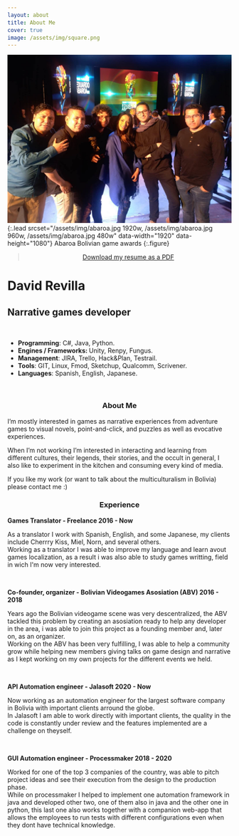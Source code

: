 ```yaml
---
layout: about
title: About Me
cover: true
image: /assets/img/square.png
---
```


![Screenshot](/assets/img/abaroa.jpg){:.lead srcset="/assets/img/abaroa.jpg 1920w, /assets/img/abaroa.jpg 960w, /assets/img/abaroa.jpg 480w" data-width="1920" data-height="1080"}
Abaroa Bolivian game awards
{:.figure}

> <center><a id="blocklink" href="assets/David_Revilla-resume.pdf" target="_blank" class="image fit">Download my resume as a PDF</a></center>

<div class="base">
  <div class="profile">
    <div class="photo">
      <!--<img src="" /> -->
      <i class="fas fa-rocket"></i>
    </div>
    <div class="info">
      <h1 class="name">David Revilla</h1>
      <h2 class="job">Narrative games developer</h2>
    </div>
  </div>
<br>

<ul>
  <li><b id="notice">Programming</b>: C#, Java, Python.</li>
  <li><b id="notice">Engines / Frameworks: </b>Unity, Renpy, Fungus.</li>
  <li><b id="notice">Management</b>: JIRA, Trello, Hack&Plan, Testrail.</li>
  <li><b id="notice">Tools</b>: GIT, Linux, Fmod, Sketchup, Qualcomm, Scrivener.</li>
  <li><b id="notice">Languages</b>: Spanish, English, Japanese.</li>
</ul>
<br>

  <div class="about">
    <center><h3>About Me</h3></center>
      <p>I’m mostly interested in games as narrative experiences from adventure games to visual novels, point-and-click, and puzzles as well as evocative experiences.
      </p>
      <p>
      When I’m not working I’m interested in interacting and learning from different cultures, their legends, their stories, and the occult in general, I also like to experiment in the kitchen and consuming every kind of media.
      </p>
      <p>
      If you like my work (or want to talk about the multiculturalism in Bolivia) please contact me :)
      </p>
  </div>
  <center><h3>Experience</h3></center>
  <p><b>Games Translator - Freelance 2016 - Now</b></p>
    <p>As a translator I work with Spanish, English, and some Japanese, my clients include Cherrry Kiss, Miel, Norn, and several others.<br>
    Working as a translator I was able to improve my language and learn avout games localization, as a result i was also able to study games writting, field in wich I'm now very interested.
    </p>
  <br>
  <p><b>Co-founder, organizer - Bolivian Videogames Asosiation (ABV) 2016 - 2018</b></p>
    <p>Years ago the Bolivian videogame scene was very descentralized, the ABV tackled this problem by creating an asosiation ready to help any developer in the area, i was able to join this project as a founding member and, later on, as an organizer.<br>
    Working on the ABV has been very fulfilling, I was able to help a community grow while helping new members giving talks on game design and narrative as I kept working on my own projects for the different events we held.
    </p>
  <br>
  <p><b>API Automation engineer - Jalasoft 2020 - Now</b></p>
    <p>Now working as an automation engineer for the largest software company in Bolivia with important clients arround the globe.<br>
    In Jalasoft I am able to work directly with important clients, the quality in the code is constantly under review and the features implemented are a challenge on theyself.
    </p>
  <br>
  <p><b>GUI Automation engineer - Processmaker 2018 - 2020</b></p>
    <p>Worked for one of the top 3 companies of the country, was able to pitch project ideas and see their execution from the design to the production phase.<br>
    While on processmaker I helped to implement one automation framework in java and developed other two, one of them also in java and the other one in python, this last one also works together with a companion web-app that allows the employees to run tests with different configurations even when they dont have technical knowledge.
    </p>

<!-- <script src="assets/resume.js"></script> -->
